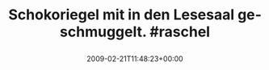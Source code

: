 ---
retweeted: false
source: <a href="http://twitter.com" rel="nofollow">Twitter Web Client</a>
entities:
  hashtags:
  - text: raschel
    indices:
    - '47'
    - '55'
  symbols: []
  user_mentions: []
  urls: []
display_text_range:
- '0'
- '55'
favorite_count: '0'
id_str: '1233943661'
truncated: false
retweet_count: '0'
id: '1233943661'
created_at: Sat Feb 21 11:48:23 +0000 2009
favorited: false
full_text: 'Schokoriegel mit in den Lesesaal geschmuggelt. #raschel'
lang: de
tags:
- raschel
- pesos/twitter
date: '2009-02-21T11:48:23+00:00'
src: https://twitter.com/bascht/status/1233943661
original_url: https://twitter.com/bascht/status/1233943661
type: twitter_tweet
text: 'Schokoriegel mit in den Lesesaal geschmuggelt. #raschel'
title: 'Schokoriegel mit in den Lesesaal geschmuggelt. #raschel

  '

---